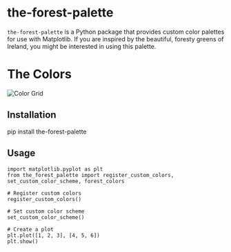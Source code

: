 # the-forest-palette

`the-forest-palette` is a Python package that provides custom color palettes for use with Matplotlib. If you are inspired by
the beautiful, foresty greens of Ireland, you might be interested in using this palette.

# The Colors

![Color Grid](../color_grid.png)

## Installation

pip install the-forest-palette

## Usage

    import matplotlib.pyplot as plt
    from the_forest_palette import register_custom_colors, set_custom_color_scheme, forest_colors

    # Register custom colors
    register_custom_colors()

    # Set custom color scheme
    set_custom_color_scheme()

    # Create a plot
    plt.plot([1, 2, 3], [4, 5, 6])
    plt.show()



